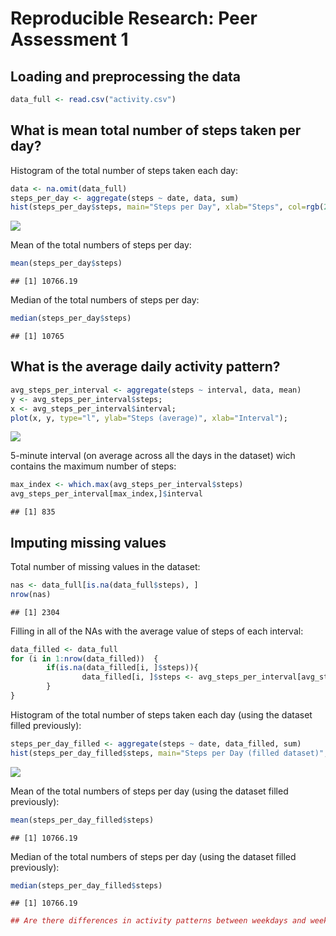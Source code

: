 # Reproducible Research: Peer Assessment 1


## Loading and preprocessing the data


```r
data_full <- read.csv("activity.csv")
```

## What is mean total number of steps taken per day?

Histogram of the total number of steps taken each day:


```r
data <- na.omit(data_full)
steps_per_day <- aggregate(steps ~ date, data, sum)
hist(steps_per_day$steps, main="Steps per Day", xlab="Steps", col=rgb(255, 37, 0, maxColorValue=255));
```

![](PA1_template_files/figure-html/unnamed-chunk-2-1.png) 

Mean of the total numbers of steps per day:


```r
mean(steps_per_day$steps)
```

```
## [1] 10766.19
```
        
Median of the total numbers of steps per day:


```r
median(steps_per_day$steps)
```

```
## [1] 10765
```

## What is the average daily activity pattern?

```r
avg_steps_per_interval <- aggregate(steps ~ interval, data, mean)
y <- avg_steps_per_interval$steps;
x <- avg_steps_per_interval$interval;
plot(x, y, type="l", ylab="Steps (average)", xlab="Interval");
```

![](PA1_template_files/figure-html/unnamed-chunk-5-1.png) 

5-minute interval (on average across all the days in the dataset) wich contains the maximum number of steps:


```r
max_index <- which.max(avg_steps_per_interval$steps)
avg_steps_per_interval[max_index,]$interval
```

```
## [1] 835
```

## Imputing missing values

Total number of missing values in the dataset: 


```r
nas <- data_full[is.na(data_full$steps), ]
nrow(nas)
```

```
## [1] 2304
```

Filling in all of the NAs with the average value of steps of each interval: 

```r
data_filled <- data_full
for (i in 1:nrow(data_filled))  {
        if(is.na(data_filled[i, ]$steps)){
                data_filled[i, ]$steps <- avg_steps_per_interval[avg_steps_per_interval$interval == data_filled[i, ]$interval, ]$steps
        }
}
```

Histogram of the total number of steps taken each day (using the dataset filled previously):


```r
steps_per_day_filled <- aggregate(steps ~ date, data_filled, sum)
hist(steps_per_day_filled$steps, main="Steps per Day (filled dataset)", xlab="Steps", col=rgb(255, 37, 0, maxColorValue=255));
```

![](PA1_template_files/figure-html/unnamed-chunk-9-1.png) 

Mean of the total numbers of steps per day (using the dataset filled previously):


```r
mean(steps_per_day_filled$steps)
```

```
## [1] 10766.19
```
        
Median of the total numbers of steps per day (using the dataset filled previously):


```r
median(steps_per_day_filled$steps)
```

```
## [1] 10766.19
```

```r
## Are there differences in activity patterns between weekdays and weekends?
```
